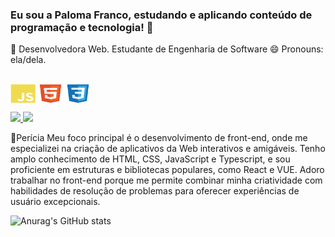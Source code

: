 ### Eu sou a Paloma Franco, estudando e aplicando conteúdo de programação e tecnologia! 👋
🔭 Desenvolvedora Web.
Estudante de Engenharia de Software
😄 Pronouns: ela/dela.

<div style="display: inline_block"><br>

  <img align="center" alt="Paloma-Js" height="30" width="40" src="https://raw.githubusercontent.com/devicons/devicon/master/icons/javascript/javascript-plain.svg">
  <img align="center" alt="Paloma-HTML" height="30" width="40" src="https://raw.githubusercontent.com/devicons/devicon/master/icons/html5/html5-original.svg">
  <img align="center" alt="Paloma-CSS" height="30" width="40" src="https://raw.githubusercontent.com/devicons/devicon/master/icons/css3/css3-original.svg">
 
<div> 

  <a href = "mailto:palomavillasboas380@gmail.com"><img src="https://img.shields.io/badge/-Gmail-%23333?style=for-the-badge&logo=gmail&logoColor=white" target="_blank">
  <a href="https://www.linkedin.com/in/paloma-franco-villas-boas-2382a696" target="_blank"><img src="https://img.shields.io/badge/-LinkedIn-%230077B5?style=for-the-badge&logo=linkedin&logoColor=white" target="_blank"></a> 
  
</div>

🚀Perícia
Meu foco principal é o desenvolvimento de front-end, onde me especializei na criação de aplicativos da Web interativos e amigáveis. Tenho amplo conhecimento de HTML, CSS, JavaScript e Typescript, e sou proficiente em estruturas e bibliotecas populares, como React e VUE.
Adoro trabalhar no front-end porque me permite combinar minha criatividade com habilidades de resolução de problemas para oferecer experiências de usuário excepcionais.





 ![Anurag's GitHub stats](https://github-readme-stats.vercel.app/api?username=anuraghazra&show_icons=true&theme=radical)

